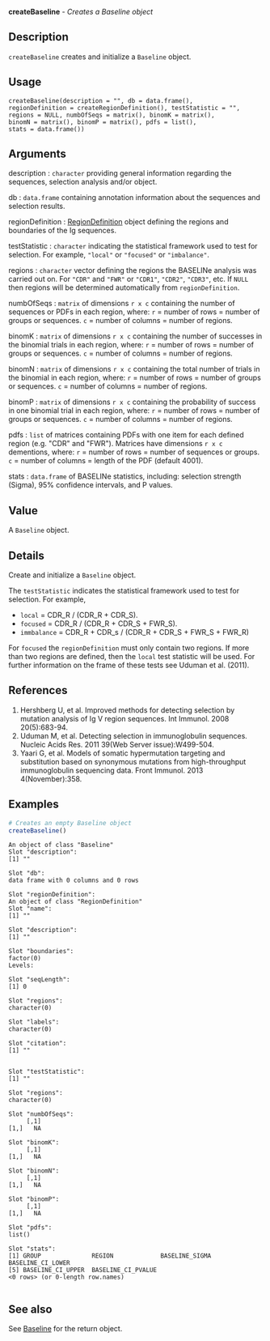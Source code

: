 





**createBaseline** - *Creates a Baseline object*

Description
--------------------

`createBaseline` creates and initialize a `Baseline` object.


Usage
--------------------
```
createBaseline(description = "", db = data.frame(),
regionDefinition = createRegionDefinition(), testStatistic = "",
regions = NULL, numbOfSeqs = matrix(), binomK = matrix(),
binomN = matrix(), binomP = matrix(), pdfs = list(),
stats = data.frame())
```

Arguments
-------------------

description
:   `character` providing general information regarding the 
sequences, selection analysis and/or object.

db
:   `data.frame` containing annotation information about 
the sequences and selection results.

regionDefinition
:   [RegionDefinition](RegionDefinition-class.md) object defining the regions
and boundaries of the Ig sequences.

testStatistic
:   `character` indicating the statistical framework 
used to test for selection. For example, `"local"` or 
`"focused"` or `"imbalance"`.

regions
:   `character` vector defining the regions the BASELINe 
analysis was carried out on. For `"CDR"` and `"FWR"` 
or `"CDR1"`, `"CDR2"`, `"CDR3"`, etc. If `NULL`
then regions will be determined automatically from `regionDefinition`.

numbOfSeqs
:   `matrix` of dimensions `r x c` containing the number of 
sequences or PDFs in each region, where:
`r` = number of rows = number of groups or sequences.
`c` = number of columns = number of regions.

binomK
:   `matrix` of dimensions `r x c` containing the number of 
successes in the binomial trials in each region, where:
`r` = number of rows = number of groups or sequences.
`c` = number of columns = number of regions.

binomN
:   `matrix` of dimensions `r x c` containing the total 
number of trials in the binomial in each region, where:
`r` = number of rows = number of groups or sequences.
`c` = number of columns = number of regions.

binomP
:   `matrix` of dimensions `r x c` containing the probability 
of success in one binomial trial in each region, where:
`r` = number of rows = number of groups or sequences.
`c` = number of columns = number of regions.

pdfs
:   `list` of matrices containing PDFs with one item for each 
defined region (e.g. "CDR" and "FWR"). Matrices have dimensions
`r x c` dementions, where:
`r` = number of rows = number of sequences or groups. 
`c` = number of columns = length of the PDF (default 4001).

stats
:   `data.frame` of BASELINe statistics, 
including: selection strength (Sigma), 95% confidence 
intervals, and P values.



Value
-------------------

A `Baseline` object.

Details
-------------------

Create and initialize a `Baseline` object. 

The `testStatistic` indicates the statistical framework used to test for selection. 
For example,

+ `local` = CDR_R / (CDR_R + CDR_S).
+ `focused` = CDR_R / (CDR_R + CDR_S + FWR_S).
+ `immbalance` = CDR_R + CDR_s / (CDR_R + CDR_S + FWR_S + FWR_R)

For `focused` the `regionDefinition` must only contain two regions. If more 
than two regions are defined, then the `local` test statistic will be used.
For further information on the frame of these tests see Uduman et al. (2011).

References
-------------------


1. Hershberg U, et al. Improved methods for detecting selection by mutation 
analysis of Ig V region sequences. 
Int Immunol. 2008 20(5):683-94.
1. Uduman M, et al. Detecting selection in immunoglobulin sequences. 
Nucleic Acids Res. 2011 39(Web Server issue):W499-504.
1. Yaari G, et al. Models of somatic hypermutation targeting and substitution based
on synonymous mutations from high-throughput immunoglobulin sequencing data.
Front Immunol. 2013 4(November):358.
 



Examples
-------------------

```R
# Creates an empty Baseline object
createBaseline()
```


```
An object of class "Baseline"
Slot "description":
[1] ""

Slot "db":
data frame with 0 columns and 0 rows

Slot "regionDefinition":
An object of class "RegionDefinition"
Slot "name":
[1] ""

Slot "description":
[1] ""

Slot "boundaries":
factor(0)
Levels: 

Slot "seqLength":
[1] 0

Slot "regions":
character(0)

Slot "labels":
character(0)

Slot "citation":
[1] ""


Slot "testStatistic":
[1] ""

Slot "regions":
character(0)

Slot "numbOfSeqs":
     [,1]
[1,]   NA

Slot "binomK":
     [,1]
[1,]   NA

Slot "binomN":
     [,1]
[1,]   NA

Slot "binomP":
     [,1]
[1,]   NA

Slot "pdfs":
list()

Slot "stats":
[1] GROUP              REGION             BASELINE_SIGMA     BASELINE_CI_LOWER 
[5] BASELINE_CI_UPPER  BASELINE_CI_PVALUE
<0 rows> (or 0-length row.names)


```



See also
-------------------

See [Baseline](Baseline-class.md) for the return object.



